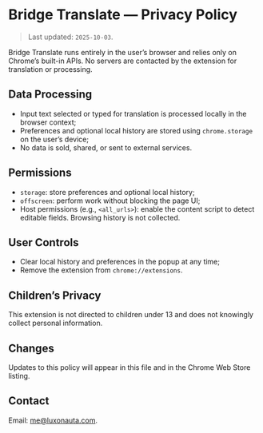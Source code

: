 # Bridge Translate — Privacy Policy

> Last updated: `2025-10-03`.

Bridge Translate runs entirely in the user’s browser and relies only on Chrome’s built-in APIs. No servers are contacted by the extension for translation or processing.

## Data Processing

- Input text selected or typed for translation is processed locally in the browser context;
- Preferences and optional local history are stored using `chrome.storage` on the user’s device;
- No data is sold, shared, or sent to external services.

## Permissions

- `storage`: store preferences and optional local history;
- `offscreen`: perform work without blocking the page UI;
- Host permissions (e.g., `<all_urls>`): enable the content script to detect editable fields. Browsing history is not collected.

## User Controls

- Clear local history and preferences in the popup at any time;
- Remove the extension from `chrome://extensions`.

## Children’s Privacy

This extension is not directed to children under 13 and does not knowingly collect personal information.

## Changes

Updates to this policy will appear in this file and in the Chrome Web Store listing.

## Contact

Email: [me@luxonauta.com](mailto:me@luxonauta.com).
